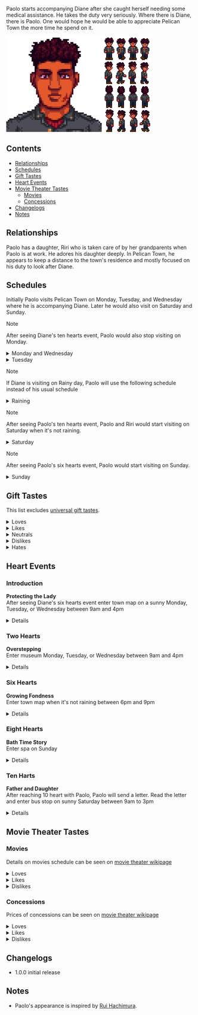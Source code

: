 Paolo starts accompanying Diane after she caught herself needing some medical assistance. He takes the duty very seriously. Where there is Diane, there is Paolo. One would hope he would be able to appreciate Pelican Town the more time he spend on it.

![](Images/Paolo_portrait.png) ![](Images/Paolo_sprites.png)

## Contents

* [Relationships](#relationships)
* [Schedules](#schedules)
* [Gift Tastes](#gift-tastes)
* [Heart Events](#heart-events)
* [Movie Theater Tastes](#movie-theater-tastes)
  * [Movies](#movies)
  * [Concessions](#concessions)
* [Changelogs](#changelogs)
* [Notes](#notes)

## Relationships

Paolo has a daughter, Riri who is taken care of by her grandparents when Paolo is at work. He adores his daughter deeply. In Pelican Town, he appears to keep a distance to the town's residence and mostly focused on his duty to look after Diane.

## Schedules

Initially Paolo visits Pelican Town on Monday, Tuesday, and Wednesday where he is accompanying Diane. Later he would also visit on Saturday and Sunday.
> [!NOTE]
> After seeing Diane's ten hearts event, Paolo would also stop visiting on Monday.
<details>
  <summary>Monday and Wednesday</summary>
  <par>Paolo follows Diane's schedules:</par>
  <br>
  <b>Diane Museum Day</b>
  <table>
    <tr><th>Time</th><th>Location</th></tr>
    <tr><td>09.00</td><td>From inside the bus goes to look after Diane standing in front of the flower near the saloon</td></tr>
    <tr><td>12.00</td><td>Goes to look after Diane observing museum's collections</td></tr>
    <tr><td>14.00</td><td>Watches Diane reading inside the museum</td></tr>
    <tr><td>18.00</td><td>Goes to look after Diane standing beside the river near the museum</td></tr>
    <tr><td>20.00</td><td>Goes to bus stop to catch a ride home</td></tr>
  </table>
  <b>Diane Town Day</b>
  <table>
    <tr><th>Time</th><th>Location</th></tr>
    <tr><td>09.00</td><td>From inside the bus goes to look after Diane standing in the beach</td></tr>
    <tr><td>13.00</td><td>Goes to saloon for lunch</td></tr>
    <tr><td>16.00</td><td>Goes to look after Diane in town plaza</td></tr>
    <tr><td>20.00</td><td>Goes to bus stop to catch a ride home</td></tr>
  </table>
</details>
<details>
  <summary>Tuesday</summary>
  <b>Diane Alongside the Children</b>
  <table>
   <tr><th>Time</th><th>Location</th></tr>
   <tr><td>09.00</td><td>From inside the bus goes to the museum and read book while watching Penny tutors the children</td></tr>
   <tr><td>14.30</td><td>Goes to the bridge near the museum standing near Penny and the children</td></tr>
   <tr><td>16.00</td><td>Goes to look after Diane standing near the fountain near community center</td></tr>
   <tr><td>20.00</td><td>Goes to bus stop to catch a ride home</td></tr>
  </table>
</details>

> [!NOTE]  
> If Diane is visiting on Rainy day, Paolo will use the following schedule instead of his usual schedule

<details>
  <summary>Raining</summary>
  <b>Cooped Inside</b>
  <table>
   <tr><th>Time</th><th>Location</th></tr>
   <tr><td>09.00</td><td>From inside the bus goes to the museum and read book</td></tr>
   <tr><td>12.00</td><td>Goes to look after Diane observing museum's collections</td></tr>
   <tr><td>14.00</td><td>Goes to look after Diane in the counter talking with Gunther</td></tr>
   <tr><td>18.00</td><td>Goes to bus stop to catch a ride home</td></tr>
  </table>
</details>

> [!NOTE]
> After seeing Paolo's ten hearts event, Paolo and Riri would start visiting on Saturday when it's not raining.

<details>
  <summary>Saturday</summary>
  <b>Play Time</b>
  <table>
   <tr><th>Time</th><th>Location</th></tr>
   <tr><td>09.00</td><td>From inside the bus goes to meet the town's children near the graveyard</td></tr>
   <tr><td>12.00</td><td>Goes to watch children play on the playground</td></tr>
   <tr><td>17.00</td><td>Goes to bus stop to catch a ride home</td></tr>
  </table>
</details>

> [!NOTE]
> After seeing Paolo's six hearts event, Paolo would start visiting on Sunday.

<details>
  <summary>Sunday</summary>
  <b>Day of His Own</b>
  <table>
   <tr><th>Time</th><th>Location</th></tr>
   <tr><td>06.00</td><td>From inside the bus goes to the beach</td></tr>
   <tr><td>08.30</td><td>Goes to Pierre's shop</td></tr>
   <tr><td>10.00</td><td>Goes to workout in the bath house</td></tr>
   <tr><td>14.00</td><td>Goes to play pool in Saloon</td></tr>
   <tr><td>16.00</td><td>Goes to bus stop to catch a ride home</td></tr>
  </table>
</details>

## Gift Tastes

This list excludes [universal gift tastes](https://stardewvalleywiki.com/Friendship#Universal_Gifts).
<details>
  <summary>Loves</summary>
  <ul>
    <li><a href="https://stardewvalleywiki.com/Spaghetti">Spaghetti</a></li>
    <li><a href="https://stardewvalleywiki.com/Hashbrown">Hashbrown</a></li>
    <li><a href="https://stardewvalleywiki.com/Pickles">Pickles</a></li>
    <li><a href="https://stardewvalleywiki.com/Ginger_Ale">Ginger Ale</a></li>
    <li><a href="https://stardewvalleywiki.com/Duck_Mayo">Duck Mayo</a></li>
  </ul>
</details>
<details>
  <summary>Likes</summary>
  <ul>
    <li><a href="https://stardewvalleywiki.com/Mango">Mango</a></li>
    <li><a href="https://stardewvalleywiki.com/Coconut">Coconut</a></li>
  </ul>
</details>
<details>
  <summary>Neutrals</summary>
  <ul>
    <li><a href="https://stardewvalleywiki.com/Prismatic_Shard">Prismatic Shard</a></li>
    <li><a href="https://stardewvalleywiki.com/Rabbit%27s_Foot">Rabbit's Foot</a></li>
  </ul>
</details>
<details>
  <summary>Dislikes</summary>
  <ul>
    <li><a href="https://stardewvalleywiki.com/Blackberry">Blackberry</a></li>
  </ul>
</details>
<details>
  <summary>Hates</summary>
  <ul>
    <li><a href="https://stardewvalleywiki.com/Tulip">Tulip</a></li>
    <li><a href="https://stardewvalleywiki.com/Mead">Mead</a></li>
  </ul>
</details>

## Heart Events

### Introduction

**Protecting the Lady**
<br>
After seeing Diane's six hearts event enter town map on a sunny Monday, Tuesday, or Wednesday between 9am and 4pm

<details>
<summary>Details</summary>
<par>
Player stands near the tree and sees Diane walks near Emily and Haley's house with Paolo following her. Jas and Vincent come running toward Diane and ask her to play, but Paolo quickly tells the kids to step back. Diane says she would be happy to accompany Jas and Vincent, and the children run off excitedly. Afther the children left Diane asks Paolo to tone it down.
</par>
</details>

### Two Hearts

**Overstepping**
<br>
Enter museum Monday, Tuesday, or Wednesday between 9am and 4pm

<details>
<summary>Details</summary>
<par>
Player overhears how Diane is angered by Paolo's "concern" over Diane and her husband relationship. Diane will storm off leaving the museum. Paolo notices the player and player can choose what to do.
</par>
</details>

### Six Hearts

**Growing Fondness**
<br>
Enter town map when it's not raining between 6pm and 9pm

<details>
<summary>Details</summary>
<par>
Player sees Paolo on his own crossing the bridge. Paolo stops and greets player telling that he gets here to fetch items from the town museum for Diane. He then look over the bridge and describe how the town feels different and that he heard there's a spa in the town. Paolo excuses himself and walk away.
<br><br>
Paolo will start visiting on Sunday after the event
<br><br>
After 10 days of the event Paolo will send a letter with Joja Cola attached. He writes that the drink is his favorite when taking a dip in the spa, followed by mention that player and him should visit the spa together sometime.
</par>
</details>

### Eight Hearts

**Bath Time Story**
<br>
Enter spa on Sunday 

<details>
<summary>Details</summary>
<par>
Player enters the bath area seeing Paolo sitting on a chair. Paolo gives a Joja Cola to player, player can choose to refuse. Paolo drinks his Joja Cola and tells the player of his past. Highlighting that he used to be a trouble maker, a tough piece of work. He was that big of a problem so big that his wife decided to left him after she gave birth to Riri. Paolo seems to be understanding saying that he does not blame his wife. He then proceed to say that his old self is still there... Player can react to his statement. Then Paolo will says he could really use some time inside the hot water and asks the player to join.
</par>
</details>

### Ten Harts

**Father and Daughter**
<br>
After reaching 10 heart with Paolo, Paolo will send a letter. Read the letter and enter bus stop on sunny Saturday between 9am to 3pm

<details>
<summary>Details</summary>
<par>
A girl running excitedly from the bus direction, then she walk around observing the player then cheerfully shout out player name. She then contines saying that her father has been talking a lot about the player. Paolo the comes from the bus and introduced player and Riri to each other. Then Penny, Jas, and Vincent appear from the town direction and greet the group. The group then travel to museum, playground, community center (if finished), and the beach. In the beach Paolo talks to the player saying that he feels safe in the town and likes Riri to also experience the place as part of her childhood.
<br><br>
Paolo and Riri will start visiting on Saturday when it's not raining after the event
</par>
</details>

## Movie Theater Tastes

### Movies

Details on movies schedule can be seen on [movie theater wikipage](https://stardewvalleywiki.com/Movie_Theater#Movies)
<details>
  <summary>Loves</summary>
  <ul>
    <li>Journey Of The Prairie King: The Motion Picture</li>
    <li>The Brave Little Sapling</li>
    <li>The Miracle At Coldstar Ranch</li>
  </ul>
</details>

<details>
  <summary>Likes</summary>
  <ul>
    <li>It Howls In The Rain</li>
  </ul>
</details>

<details>
  <summary>Dislikes</summary>
  <ul>
    <li>Wumbus</li>
    <li>Natural Wonders: Exploring Our Vibrant World</li>
    <li>The Zuzu City Express</li>
    <li>Mysterium</li>
  </ul>
</details>

### Concessions

Prices of concessions can be seen on [movie theater wikipage](https://stardewvalleywiki.com/Movie_Theater#Concessions)
<details>
  <summary>Loves</summary>
  <ul>
    <li>Rock Candy</li>
    <li>Fries</li>
    <li>Nachos</li>
    <li>Stardrop Sorbet</li>
    <li>Salmon Burger</li>
    <li>Chocolate Popcorn</li>
    <li>Popcorn</li>
  </ul>
</details>

<details>
  <summary>Likes</summary>
  <ul>
    <li>Jawbreaker</li>
    <li>Sour Slimes</li>
    <li>Truffle Popcorn</li>
    <li>Cotton Candy</li>
    <li>Cappuccino Mousse Cake</li>
    <li>Ice Cream Sandwich</li>
    <li>Salted Peanuts</li>
    <li>Apple Slices</li>
    <li>Sour Slimes</li>
    <li>Star Cookie</li>
  </ul>
</details>

<details>
  <summary>Dislikes</summary>
  <ul>
    <li>Personal Pizza</li>
    <li>Black Licorice</li>
    <li>Jasmine Tea</li>
    <li>Joja Cola</li>
    <li>JojaCorn</li>
    <li>Kale Smoothie</li>
    <li>Panzanella Salad</li>
    <li>Hummus Snack Pack</li>
  </ul>
</details>

## Changelogs

* 1.0.0 initial release

## Notes

* Paolo's appearance is inspired by [Rui Hachimura](https://en.wikipedia.org/wiki/Rui_Hachimura).
